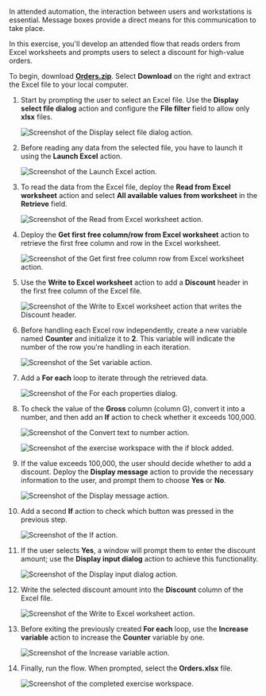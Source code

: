 In attended automation, the interaction between users and workstations is essential. Message boxes provide a direct means for this communication to take place.

In this exercise, you'll develop an attended flow that reads orders from Excel worksheets and prompts users to select a discount for high-value orders.

To begin, download [**Orders.zip**](https://github.com/MicrosoftDocs/mslearn-developer-tools-power-platform/raw/master/power-automate-desktop/Orders.zip). Select **Download** on the right and extract the Excel file to your local computer.

1. Start by prompting the user to select an Excel file. Use the **Display select file dialog** action and configure the **File filter** field to allow only **xlsx** files.

   ![Screenshot of the Display select file dialog action.](..\media\display-select-file-dialog-properties-exercise.png)

1. Before reading any data from the selected file, you have to launch it using the **Launch Excel** action.

   ![Screenshot of the Launch Excel action.](..\media\launch-excel-action-exercise.png)

1. To read the data from the Excel file, deploy the **Read from Excel worksheet** action and select **All available values from worksheet** in the **Retrieve** field.

   ![Screenshot of the Read from Excel worksheet action.](..\media\read-from-excel-worksheet-properties-exercise.png)

1. Deploy the **Get first free column/row from Excel worksheet** action to retrieve the first free column and row in the Excel worksheet.

   ![Screenshot of the Get first free column row from Excel worksheet action.](..\media\get-first-free-column-row-exercise.png)

1. Use the **Write to Excel worksheet** action to add a **Discount** header in the first free column of the Excel file.

   ![Screenshot of the Write to Excel worksheet action that writes the Discount header.](..\media\write-excel-worksheet-exercise.png)

1. Before handling each Excel row independently, create a new variable named **Counter** and initialize it to **2**. This variable will indicate the number of the row you're handling in each iteration. 

   ![Screenshot of the Set variable action.](..\media\set-variable-action-exercise.png)

1. Add a **For each** loop to iterate through the retrieved data.

   ![Screenshot of the For each properties dialog.](..\media\for-each-properties-exercise.png)

1. To check the value of the **Gross** column (column G), convert it into a number, and then add an **If** action to check whether it exceeds 100,000.

   ![Screenshot of the Convert text to number action.](..\media\convert-text-to-number-properties-exercise.png)

   ![Screenshot of the exercise workspace with the if block added.](..\media\exercise-workspace.png)

1. If the value exceeds 100,000, the user should decide whether to add a discount. Deploy the **Display message** action to provide the necessary information to the user, and prompt them to choose **Yes** or **No**.

   ![Screenshot of the Display message action.](..\media\display-message-properties-exercise.png)

1. Add a second **If** action to check which button was pressed in the previous step.

   ![Screenshot of the If action.](..\media\if-properties-exercise.png)

1. If the user selects **Yes**, a window will prompt them to enter the discount amount; use the **Display input dialog** action to achieve this functionality.

   ![Screenshot of the Display input dialog action.](..\media\display-input-dialog-properties-exercise.png)

1. Write the selected discount amount into the **Discount** column of the Excel file.

    ![Screenshot of the Write to Excel worksheet action.](..\media\write-to-excel-worksheet-properties-exercise.png)

1. Before exiting the previously created **For each** loop, use the **Increase variable** action to increase the **Counter** variable by one.

    ![Screenshot of the Increase variable action.](..\media\increase-variable-action-exercise.png)

1. Finally, run the flow. When prompted, select the **Orders.xlsx** file.

    ![Screenshot of the completed exercise workspace.](..\media\final-exercise-workspace.png)
